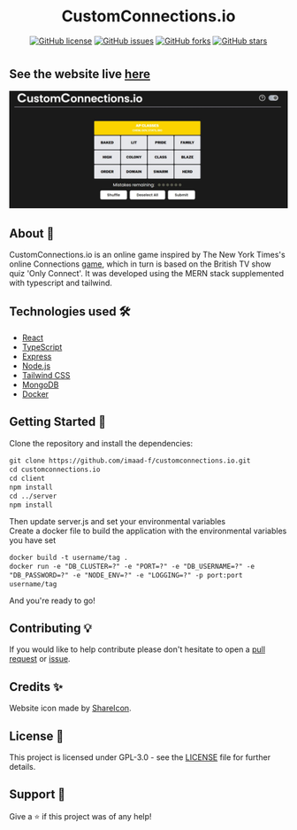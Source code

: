 <h1 align="center">CustomConnections.io</h1>
<p align="center">
    <a href="https://github.com/imaad-f/customconnections.io/blob/main/LICENSE"><img alt="GitHub license" src="https://img.shields.io/github/license/imaad-f/customconnections.io"></a>
    <a href="https://github.com/imaad-f/customconnections.io/issues"><img alt="GitHub issues" src="https://img.shields.io/github/issues/imaad-f/customconnections.io"></a>
    <a href="https://github.com/imaad-f/customconnections.io/network"><img alt="GitHub forks" src="https://img.shields.io/github/forks/imaad-f/customconnections.io"></a>
    <a href="https://github.com/imaad-f/customconnections.io/stargazers"><img alt="GitHub stars" src="https://img.shields.io/github/stars/imaad-f/customconnections.io"></a>
</p>

#

## See the website live [here](https://customconnections.io)

<p align="center">
    <img src="assets/example.JPG?raw=true" alt="Example image of site">
</p>

## About 📖

CustomConnections.io is an online game inspired by The New York Times's online Connections [game](https://www.nytimes.com/games/connections), which in turn is based on the British TV show quiz 'Only Connect'. It was developed using the MERN stack supplemented with typescript and tailwind. 

## Technologies used 🛠️

- [React](https://reactjs.org/)
- [TypeScript](https://www.typescriptlang.org/)
- [Express](https://expressjs.com/)
- [Node.js](https://nodejs.org/)
- [Tailwind CSS](https://tailwindcss.com/)
- [MongoDB](https://www.mongodb.com/)
- [Docker](https://www.docker.com/)

## Getting Started 🚀

Clone the repository and install the dependencies:

```shell
git clone https://github.com/imaad-f/customconnections.io.git
cd customconnections.io
cd client
npm install
cd ../server
npm install
```

Then update server.js and set your environmental variables\
Create a docker file to build the application with the environmental variables you have set

```shell
docker build -t username/tag .
docker run -e "DB_CLUSTER=?" -e "PORT=?" -e "DB_USERNAME=?" -e "DB_PASSWORD=?" -e "NODE_ENV=?" -e "LOGGING=?" -p port:port username/tag
```

And you're ready to go!

## Contributing 💡

If you would like to help contribute please don't hesitate to open a [pull request](https://github.com/imaad-f/customconnections.io/pulls) or [issue](https://github.com/imaad-f/customconnections.io/issues).

## Credits ✨

Website icon made by [ShareIcon](https://www.shareicon.net/social-normal-social-network-shared-multimedia-option-sharing-interface-846003).

## License 📄

This project is licensed under GPL-3.0 - see the [LICENSE](./LICENSE) file for further details.

## Support 🎁

Give a ⭐️ if this project was of any help!
